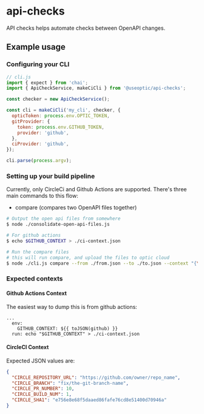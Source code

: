 # api-checks

API checks helps automate checks between OpenAPI changes.

## Example usage

### Configuring your CLI

```javascript
// cli.js
import { expect } from 'chai';
import { ApiCheckService, makeCiCli } from '@useoptic/api-checks';

const checker = new ApiCheckService();

const cli = makeCiCli('my_cli', checker, {
  opticToken: process.env.OPTIC_TOKEN,
  gitProvider: {
    token: process.env.GITHUB_TOKEN,
    provider: 'github',
  },
  ciProvider: 'github',
});

cli.parse(process.argv);
```

### Setting up your build pipeline

Currently, only CircleCi and Github Actions are supported. There's three main commands to this flow:

- compare (compares two OpenAPI files together)

```bash
# Output the open api files from somewhere
$ node ./consolidate-open-api-files.js

# For github actions
$ echo $GITHUB_CONTEXT > ./ci-context.json

# Run the compare files
# this will run compare, and upload the files to optic cloud
$ node ./cli.js compare --from ./from.json --to ./to.json --context "{\"createdAt\":1639434455822}" --upload-results --ci-context ./ci-context.json
```

### Expected contexts
#### Github Actions Context
The easiest way to dump this is from github actions:
```
...
  env:
    GITHUB_CONTEXT: ${{ toJSON(github) }}
  run: echo "$GITHUB_CONTEXT" > ./ci-context.json
```

#### CircleCI Context

Expected JSON values are:
```json
{
  "CIRCLE_REPOSITORY_URL": "https://github.com/owner/repo_name",
  "CIRCLE_BRANCH": "fix/the-git-branch-name",
  "CIRCLE_PR_NUMBER": 10,
  "CIRCLE_BUILD_NUM": 1,
  "CIRCLE_SHA1": "e756e8e68f5daaed86fafe76cd8e51400d70946a"
}
```
